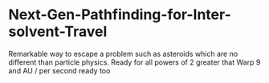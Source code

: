 # Next-Gen-Pathfinding-for-Inter-solvent-Travel
Remarkable way to escape a problem such as asteroids which are no different than particle physics.
Ready for all powers of 2 greater that Warp 9 and AU / per second ready too
